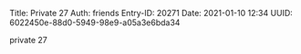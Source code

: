 Title: Private 27
Auth: friends
Entry-ID: 20271
Date: 2021-01-10 12:34
UUID: 6022450e-88d0-5949-98e9-a05a3e6bda34

private 27
